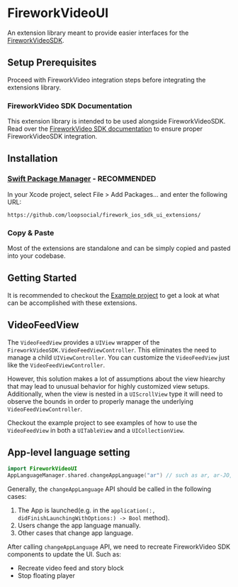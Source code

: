 # FireworkVideoUI

An extension library meant to provide easier interfaces for the [FireworkVideoSDK](https://github.com/loopsocial/firework_ios_sdk).

## Setup Prerequisites

Proceed with FireworkVideo integration steps before integrating the extensions library.

### FireworkVideo SDK Documentation

This extension library is intended to be used alongside FireworkVideoSDK. Read over the [FireworkVideo SDK documentation](https://docs.firework.tv/ios-sdk/integration-guide-for-ios-sdk) to ensure proper FireworkVideoSDK integration.

## Installation

### [Swift Package Manager](https://www.swift.org/package-manager/) **- RECOMMENDED**

In your Xcode project, select File > Add Packages... and enter the following URL: 
```
https://github.com/loopsocial/firework_ios_sdk_ui_extensions/
```

### Copy & Paste

Most of the extensions are standalone and can be simply copied and pasted into your codebase.

## Getting Started

It is recommended to checkout the [Example project](https://github.com/loopsocial/firework_ios_sdk_ui_extensions/tree/master/Example) to get a look at what 
can be accomplished with these extensions.

## VideoFeedView

The `VideoFeedView` provides a `UIView` wrapper of the `FireworkVideoSDK.VideoFeedViewController`. This eliminates the need to manage a child `UIViewController`. You can customize the `VideoFeedView` just like the `VideoFeedViewController`.

However, this solution makes a lot of assumptions about the view hiearchy that may lead to unusual behavior for highly customized view setups. 
Additionally, when the view is nested in a `UIScrollView` type it will need to observe the bounds in order to properly manage the underlying `VideoFeedViewController`.

Checkout the example project to see examples of how to use the `VideoFeedView` in both a `UITableView` and a `UICollectionView`.

## App-level language setting

```swift
import FireworkVideoUI
AppLanguageManager.shared.changeAppLanguage("ar") // such as ar, ar-JO, en, etc.
```

Generally, the `changeAppLanguage` API should be called in the following cases:
  1. The App is launched(e.g. in the `application(:, didFinishLaunchingWithOptions:) -> Bool` method).
  2. Users change the app language manually.
  3. Other cases that change app language.

After calling `changeAppLanguage` API, we need to recreate FireworkVideo SDK components to update the UI. Such as:
  - Recreate video feed and story block
  - Stop floating player
